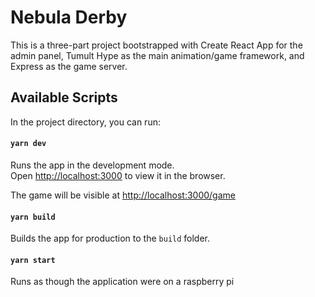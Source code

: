 # Nebula Derby

This is a three-part project bootstrapped with Create React App for the admin panel, Tumult Hype as the main animation/game framework, and Express as the game server.

## Available Scripts

In the project directory, you can run:

#### `yarn dev`
Runs the app in the development mode.<br>
Open [http://localhost:3000](http://localhost:3000) to view it in the browser.

The game will be visible at
[http://localhost:3000/game](http://localhost:3000/game)


#### `yarn build`
Builds the app for production to the `build` folder.

#### `yarn start`
Runs as though the application were on a raspberry pi